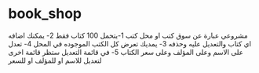 # book_shop
مشروعي عبارة عن سوق كتب او محل كتب
1-يتحمل 100 كتاب فقط
2- يمكنك اضافه اي كتاب والتعديل عليه وحذفه
3- يمديك تعرض كل الكتب الموجوده في المحل
4- تعدل على الاسم وعلى المؤلف وعلى سعر الكتاب
5- في قائمة التعديل ستظر قائمة اخرى لتعديل للاسم او للمؤلف او للسعر
